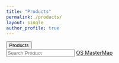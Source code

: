```yaml
---
title: "Products"
permalink: /products/
layout: single
author_profile: true
---
```


<div class="dropdown">
  <button onclick="myFunction()" class="dropbtn">Products</button>
  <div id="myDropdown" class="dropdown-content">
    <input type="text" placeholder="Search Product" id="myInput" onkeyup="filterFunction()">
    <a href="https://raehelen.github.io/test-page/osmm/">OS MasterMap</a>
  </div>
</div>
